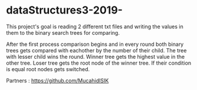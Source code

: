 # dataStructures3-2019-

This project's goal is reading 2 different txt files and writing the values in them to the binary search trees for comparing.

After the first process comparison begins and in every round both binary trees gets compared with eachother by the number of their child. 
The tree with lesser child wins the round. Winner tree gets the highest value in the other tree. Loser tree gets the root node of the winner tree. If their condition is equal root nodes gets switched.


Partners : 
https://github.com/MucahidISIK
